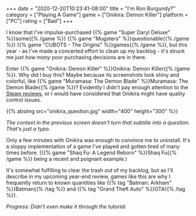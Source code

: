 +++
date = "2020-12-20T10:23:41-08:00"
title = "I'm Ron Burgundy?"
category = ["Playing A Game"]
game = ["Onikira: Demon Killer"]
platform = ["PC"]
rating = ["Bad"]
+++

I know that I've impulse-purchased {{% game "Super Daryl Deluxe" %}}some{{% /game %}} {{% game "Mugsters" %}}questionable{{% /game %}} {{% game "CUBOTS - The Origins" %}}games{{% /game %}}, but this year - as I've made a concerted effort to clean up my backlog - it's struck me just <i>how many</i> poor purchasing decisions are in there.

Enter {{% game "Onikira: Demon Killer" %}}Onikira: Demon Killer{{% /game %}}.  Why did I buy this?  Maybe because its screenshots look shiny and colorful, like {{% game "Muramasa: The Demon Blade" %}}Muramasa: The Demon Blade{{% /game %}}?  Evidently I didn't pay enough attention to the <a href="https://store.steampowered.com/app/310850/">Steam reviews</a>, or I would have considered that Onikira might have quality control issues.

{{% absimg src="onikira_question.jpg" width="400" height="300" %}}

<i>The context in the previous screen doesn't turn that subtitle into a question.  That's just a typo.</i>

Only a few minutes with Onikira was enough to convince me to uninstall.  It's a sloppy implementation of a game I've played and gotten tired of many times before.  ({{% game "Shaq Fu: A Legend Reborn" %}}Shaq Fu{{% /game %}} being a recent and poignant example.)

It's somewhat fulfilling to clear the trash <i>out</i> of my backlog, but as I'll describe in my upcoming year-end review, games like this are why I frequently return to known quantities like {{% tag "Batman: Arkham" %}}Batman{{% /tag %}} and {{% tag "Grand Theft Auto" %}}GTA{{% /tag %}}.

<i>Progress: Didn't even make it through the tutorial.</i>
